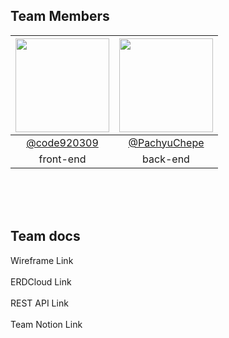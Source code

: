 ## Team Members
|<img src="https://avatars.githubusercontent.com/u/95957270?v=4" width="150" height="150"/>|<img src="https://avatars.githubusercontent.com/u/145348244?v=4" width="150" height="150"/>|
|:-:|:-:|
|[@code920309](https://github.com/code920309)|[@PachyuChepe](https://github.com/PachyuChepe)
front-end|back-end

</br></br></br>

## Team docs
Wireframe Link</br>
</br>
ERDCloud Link</br>
</br>
REST API Link</br>
</br>
Team Notion Link</br>
</br>
